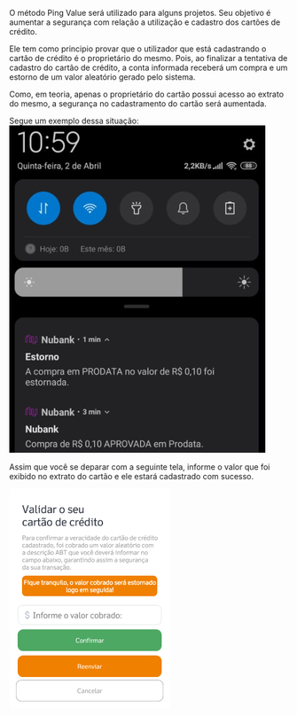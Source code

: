 O método Ping Value será utilizado para alguns projetos. Seu objetivo é aumentar a segurança com relação a utilização e cadastro dos cartões de crédito.

Ele tem como principio provar que o utilizador que está cadastrando o cartão de crédito é o proprietário do mesmo. Pois, ao finalizar a tentativa de cadastro do cartão de crédito, a conta informada receberá um compra e um estorno de um valor aleatório gerado pelo sistema.

Como, em teoria, apenas o proprietário do cartão possui acesso ao extrato do mesmo, a segurança no cadastramento do cartão será aumentada. 

Segue um exemplo dessa situação:
![image.png](/.attachments/image-97cead3a-0210-4642-92bc-c3eb0839df98.png)

Assim que você se deparar com a seguinte tela, informe o valor que foi exibido no extrato do cartão e ele estará cadastrado com sucesso.

![image.png](/.attachments/image-548f6a9c-0788-41ad-9dd5-dc2209058176.png)


